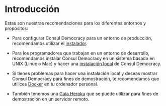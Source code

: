 # Introducción

Estas son nuestras recomendaciones para los diferentes entornos y propósitos:

- Para configurar Consul Democracy para un entorno de producción, recomendamos utilizar el [instalador](https://github.com/consul/installer).

- Para los programadores que trabajan en un entorno de desarrollo, recomendamos instalar Consul Democracy en un sistema basado en UNIX (Linux o Mac) y hacer una [instalación local](local_installation.md) de Consul Democracy.

- Si tienes problemas para hacer una instalación local y deseas mostrar Consul Democracy para fines de demostración, te recomendamos que utilices [Docker](docker.md) en tu ordenador personal.

- También tenemos una [Guía Heroku](deploying-on-heroku.md) que se puede utilizar para fines de demostración en un servidor remoto.
